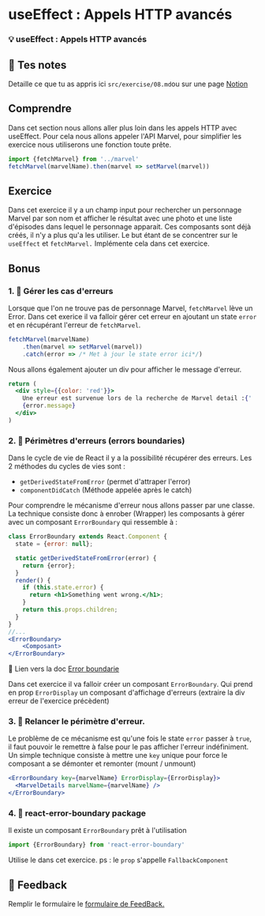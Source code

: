 # useEffect : Appels HTTP avancés

### 💡 useEffect : Appels HTTP avancés

## 📝 Tes notes

Detaille ce que tu as appris ici
`src/exercise/08.md`ou sur une page [Notion](https://go.mikecodeur.com/course-notes-template)

## Comprendre

Dans cet section nous allons aller plus loin dans les appels HTTP avec
useEffect. Pour cela nous allons appeler l'API Marvel, pour simplifier les
exercice nous utiliserons une fonction toute prête.

```jsx
import {fetchMarvel} from '../marvel'
fetchMarvel(marvelName).then(marvel => setMarvel(marvel))
```

## Exercice

Dans cet exercice il y a un champ input pour rechercher un personnage Marvel par
son nom et afficher le résultat avec une photo et une liste d'épisodes dans
lequel le personnage apparait. Ces composants sont déjà créés, il n'y a plus
qu'a les utiliser. Le but étant de se concentrer sur le `useEffect` et
`fetchMarvel.` Implémente cela dans cet exercice.

## Bonus

### 1. 🚀 Gérer les cas d'erreurs

Lorsque que l'on ne trouve pas de personnage Marvel, `fetchMarvel` lève un
Error. Dans cet exerice il va falloir gérer cet erreur en ajoutant un state
`error` et en récupérant l'erreur de `fetchMarvel`.

```jsx
fetchMarvel(marvelName)
    .then(marvel => setMarvel(marvel))
    .catch(error => /* Met à jour le state error ici*/)
```

Nous allons également ajouter un div pour afficher le message d'erreur.

```jsx
return (
  <div style={{color: 'red'}}>
    Une erreur est survenue lors de la recherche de Marvel detail :{' '}
    {error.message}
  </div>
)
```

### 2. 🚀 Périmètres d'erreurs (errors boundaries)

Dans le cycle de vie de React il y a la possibilité récupérer des erreurs. Les 2
méthodes du cycles de vies sont :

- `getDerivedStateFromError` (permet d'attraper l'error)
- `componentDidCatch` (Méthode appelée après le catch)

Pour comprendre le mécanisme d'erreur nous allons passer par une classe. La
technique consiste donc à enrober (Wrapper) les composants à gérer avec un
composant `ErrorBoundary` qui ressemble à :

```jsx
class ErrorBoundary extends React.Component {
  state = {error: null};

  static getDerivedStateFromError(error) {
    return {error};
  }
  render() {
    if (this.state.error) {
      return <h1>Something went wrong.</h1>;
    }
    return this.props.children;
  }
}
//...
<ErrorBoundary>
	<Composant>
</ErrorBoundary>
```

📑 Lien vers la doc
[Error boundarie](https://fr.reactjs.org/docs/error-boundaries.html)

Dans cet exercice il va falloir créer un composant `ErrorBoundary`. Qui prend en
prop `ErrorDisplay` un composant d'affichage d'erreurs (extraire la div erreur
de l'exercice précèdent)

### 3. 🚀 Relancer le périmètre d'erreur.

Le problème de ce mécanisme est qu'une fois le state `error` passer à `true`, il
faut pouvoir le remettre à false pour le pas afficher l'erreur indéfiniment. Un
simple technique consiste à mettre une `key` unique pour force le composant a se
démonter et remonter (mount / unmount)

```jsx
<ErrorBoundary key={marvelName} ErrorDisplay={ErrorDisplay}>
  <MarvelDetails marvelName={marvelName} />
</ErrorBoundary>
```

### 4. 🚀 react-error-boundary package

Il existe un composant `ErrorBoundary` prêt à l'utilisation

```jsx
import {ErrorBoundary} from 'react-error-boundary'
```

Utilise le dans cet exercice. ps : le `prop` s'appelle `FallbackComponent`

## 🐜 Feedback

Remplir le formulaire le
[formulaire de FeedBack.](https://go.mikecodeur.com/cours-react-avis?entry.1430994900=React%20Hooks&entry.533578441=08%20useEffect%20:%20Appel%20HTTP%20avancé)
